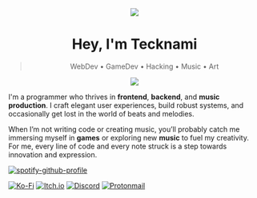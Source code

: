<div align="center">
  <img src="https://count.getloli.com/@tecknami?name=tecknami&theme=capoo-1&padding=7&offset=0&scale=1&pixelated=0&darkmode=auto"/>
</div>

<h1 align="center">Hey, I'm Tecknami</h1>
<blockquote align="center"> WebDev • GameDev • Hacking • Music • Art</blockquote>

<p align="center">
  <a href="https://skillicons.dev">
    <img src="https://skillicons.dev/icons?i=git,html,css,ts,js,tailwind,linux,vim,lua,rust,python" />
  </a>
</p>

<p>I'm a programmer who thrives in <b>frontend</b>, <b>backend</b>, and <b>music production</b>. I craft elegant user experiences, build robust systems, and occasionally get lost in the world of beats and melodies.

When I’m not writing code or creating music, you’ll probably catch me immersing myself in <b>games</b> or exploring new <b>music</b> to fuel my creativity. For me, every line of code and every note struck is a step towards innovation and expression. </p>

[![spotify-github-profile](https://spotify-github-profile.kittinanx.com/api/view?uid=31chu7pwyztmssyhorvngkijm6eu&cover_image=true&theme=natemoo-re&show_offline=false&background_color=121212&interchange=false&bar_color=53b14f&bar_color_cover=true)](https://github.com/kittinan/spotify-github-profile)

[![Ko-Fi](https://img.shields.io/badge/Ko--fi-F16061?style=for-the-badge&logo=ko-fi&logoColor=white)](https://ko-fi.com/tecknami)
[![Itch.io](https://img.shields.io/badge/Itch-%23FF0B34.svg?style=for-the-badge&logo=Itch.io&logoColor=white)](https://itch.io/tecknami)
[![Discord](https://img.shields.io/badge/Discord-%235865F2.svg?style=for-the-badge&logo=discord&logoColor=white)](https://discord.com/users/1017067177796456469)
[![Protonmail](https://img.shields.io/badge/ProtonMail-8B89CC?style=for-the-badge&logo=protonmail&logoColor=white)](mailto:nyankina00@proton.me)
